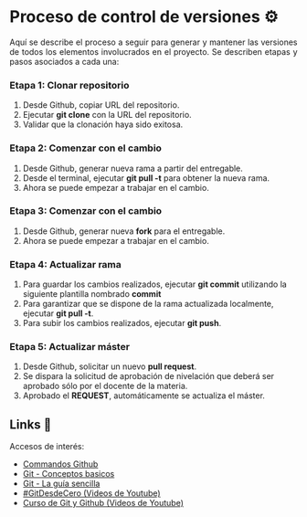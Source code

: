 # Proceso de control de versiones :gear:

<p align="justify">Aquí se describe el proceso a seguir para generar y mantener las versiones de todos los elementos involucrados en el proyecto. Se describen etapas y pasos asociados a cada una:</p>

### Etapa 1: Clonar repositorio

1. Desde Github, copiar URL del repositorio.
2. Ejecutar **git clone** con la URL del repositorio.
3. Validar que la clonación haya sido exitosa.

### Etapa 2: Comenzar con el cambio

1. Desde Github, generar nueva rama a partir del entregable.
2. Desde el terminal, ejecutar **git pull -t** para obtener la nueva rama.
4. Ahora se puede empezar a trabajar en el cambio.

### Etapa 3: Comenzar con el cambio

1. Desde Github, generar nueva **fork** para el entregable.
2. Ahora se puede empezar a trabajar en el cambio.

### Etapa 4: Actualizar rama

1. Para guardar los cambios realizados, ejecutar **git commit** utilizando la siguiente plantilla nombrado **commit**    
2. Para garantizar que se dispone de la rama actualizada localmente, ejecutar **git pull -t**.
3. Para subir los cambios realizados, ejecutar **git push**.

### Etapa 5: Actualizar máster

1. Desde Github, solicitar un nuevo **pull request**. 
2. Se dispara la solicitud de aprobación de nivelación que deberá ser aprobado sólo por el docente de la materia.
3. Aprobado el **REQUEST**, automáticamente se actualiza el máster.

## Links 📄
 
   Accesos de interés:
   
 * <a href="https://gist.github.com/dasdo/9ff71c5c0efa037441b6">Commandos Github</a> 
 * <a href="http://cessor.blogspot.com/2018/03/git-y-github-conceptos-basicos.html">Git - Conceptos basicos</a> 
 * <a href="https://rogerdudler.github.io/git-guide/index.es.html">Git - La guía sencilla</a> 
 * <a href="https://www.youtube.com/watch?v=ES2xtLyI-B8&list=PLmUnyBCRHkvUPkrsseI1SmMtYgfc-f8Kn&index=1">#GitDesdeCero (Videos de Youtube)</a> 
 * <a href="https://www.youtube.com/watch?v=j8CSUPIB8mA&list=PLvimn1Ins-43-1sXQmGZPWLjNjPyGNi0R">Curso de Git y Github  (Videos de Youtube)</a> 
